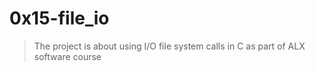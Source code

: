 # 0x15-file_io
> The project is about using I/O file system calls in C as part of ALX software course
